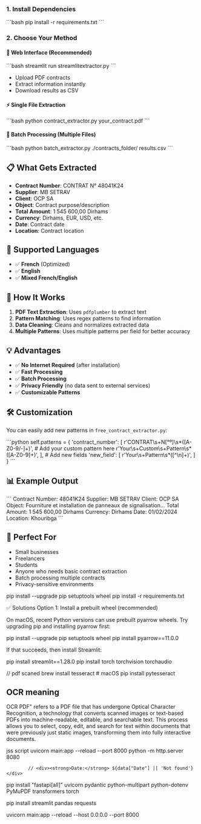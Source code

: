 

### 1. Install Dependencies
\`\`\`bash
pip install -r requirements.txt
\`\`\`

### 2. Choose Your Method

#### 🌟 Web Interface (Recommended)
\`\`\`bash
streamlit run streamlitextractor.py
\`\`\`
- Upload PDF contracts
- Extract information instantly
- Download results as CSV

#### ⚡ Single File Extraction
\`\`\`bash
python contract_extractor.py your_contract.pdf
\`\`\`

#### 📁 Batch Processing (Multiple Files)
\`\`\`bash
python batch_extractor.py ./contracts_folder/ results.csv
\`\`\`

## 📋 What Gets Extracted

- **Contract Number**: CONTRAT N° 48041K24
- **Supplier**: MB SETRAV
- **Client**: OCP SA
- **Object**: Contract purpose/description
- **Total Amount**: 1 545 600,00 Dirhams
- **Currency**: Dirhams, EUR, USD, etc.
- **Date**: Contract date
- **Location**: Contract location

## 🎯 Supported Languages

- ✅ **French** (Optimized)
- ✅ **English**
- ✅ **Mixed French/English**

## 🔧 How It Works

1. **PDF Text Extraction**: Uses `pdfplumber` to extract text
2. **Pattern Matching**: Uses regex patterns to find information
3. **Data Cleaning**: Cleans and normalizes extracted data
4. **Multiple Patterns**: Uses multiple patterns per field for better accuracy

## 💡 Advantages

- ✅ **No Internet Required** (after installation)
- ✅ **Fast Processing**
- ✅ **Batch Processing**
- ✅ **Privacy Friendly** (no data sent to external services)
- ✅ **Customizable Patterns**

## 🛠️ Customization

You can easily add new patterns in `free_contract_extractor.py`:

\`\`\`python
self.patterns = {
    'contract_number': [
        r'CONTRAT\s+N[°º]\s*([A-Z0-9/\-]+)',
        # Add your custom pattern here
        r'Your\s+Custom\s+Pattern\s*([A-Z0-9]+)',
    ],
    # Add new fields
    'new_field': [
        r'Your\s+Pattern\s*([^\\n]+)',
    ]
}
\`\`\`

## 📊 Example Output

\`\`\`
Contract Number: 48041K24
Supplier: MB SETRAV
Client: OCP SA
Object: Fourniture et installation de panneaux de signalisation...
Total Amount: 1 545 600,00 Dirhams
Currency: Dirhams
Date: 01/02/2024
Location: Khouribga
\`\`\`

## 🎯 Perfect For

- Small businesses
- Freelancers
- Students
- Anyone who needs basic contract extraction
- Batch processing multiple contracts
- Privacy-sensitive environments


pip install --upgrade pip setuptools wheel
pip install -r requirements.txt

✅ Solutions
Option 1: Install a prebuilt wheel (recommended)

On macOS, recent Python versions can use prebuilt pyarrow wheels. Try upgrading pip and installing pyarrow first:

pip install --upgrade pip setuptools wheel
pip install pyarrow==11.0.0


If that succeeds, then install Streamlit:

pip install streamlit==1.28.0
 pip install torch torchvision torchaudio  

// pdf scaned 
brew install tesseract  # macOS
pip install pytesseract
## OCR meaning 
OCR PDF" refers to a PDF file that has undergone Optical Character Recognition, a technology that converts scanned images or text-based PDFs into machine-readable, editable, and searchable text. This process allows you to select, copy, edit, and search for text within documents that were previously just static images, transforming them into fully interactive documents. 



jss script 
uvicorn main:app --reload --port 8000
python -m http.server 8080









            // <div><strong>Date:</strong> ${data["Date"] || 'Not found'}</div>










pip install "fastapi[all]" uvicorn pydantic python-multipart python-dotenv PyMuPDF transformers torch





pip install streamlit pandas requests


uvicorn main:app --reload --host 0.0.0.0 --port 8000